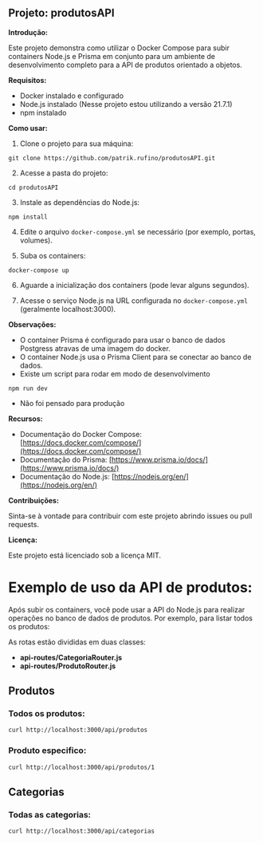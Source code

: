## Projeto: produtosAPI

**Introdução:**

Este projeto demonstra como utilizar o Docker Compose para subir containers Node.js e Prisma em conjunto para um ambiente de desenvolvimento completo para a API de produtos orientado a objetos.

**Requisitos:**

* Docker instalado e configurado
* Node.js instalado (Nesse projeto estou utilizando a versão 21.7.1)
* npm instalado

**Como usar:**

1. Clone o projeto para sua máquina:

```
git clone https://github.com/patrik.rufino/produtosAPI.git
```

2. Acesse a pasta do projeto:

```
cd produtosAPI
```

3. Instale as dependências do Node.js:

```
npm install
```

4. Edite o arquivo `docker-compose.yml` se necessário (por exemplo, portas, volumes).

5. Suba os containers:

```
docker-compose up
```

6. Aguarde a inicialização dos containers (pode levar alguns segundos).

7. Acesse o serviço Node.js na URL configurada no `docker-compose.yml` (geralmente localhost:3000).

**Observações:**

* O container Prisma é configurado para usar o banco de dados Postgress atravas de uma imagem do docker.
* O container Node.js usa o Prisma Client para se conectar ao banco de dados.
* Existe um script para rodar em modo de desenvolvimento
```
npm run dev
```
* Não foi pensado para produção

**Recursos:**

* Documentação do Docker Compose: [https://docs.docker.com/compose/](https://docs.docker.com/compose/)
* Documentação do Prisma: [https://www.prisma.io/docs/](https://www.prisma.io/docs/)
* Documentação do Node.js: [https://nodejs.org/en/](https://nodejs.org/en/)

**Contribuições:**

Sinta-se à vontade para contribuir com este projeto abrindo issues ou pull requests.

**Licença:**

Este projeto está licenciado sob a licença MIT.

# Exemplo de uso da API de produtos:

Após subir os containers, você pode usar a API do Node.js para realizar operações no banco de dados de produtos. Por exemplo, para listar todos os produtos:

As rotas estão divididas em duas classes:

- **api-routes/CategoriaRouter.js**
- **api-routes/ProdutoRouter.js**



## Produtos

### Todos os produtos:
```bash
curl http://localhost:3000/api/produtos
```
### Produto especifico:
```bash
curl http://localhost:3000/api/produtos/1
```
## Categorias

### Todas as categorias:
```bash
curl http://localhost:3000/api/categorias
```